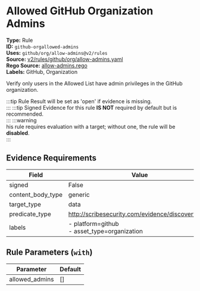 # Allowed GitHub Organization Admins  
**Type:** Rule  
**ID:** `github-orgallowed-admins`  
**Uses:** `github/org/allow-admins@v2/rules`  
**Source:** [v2/rules/github/org/allow-admins.yaml](https://github.com/scribe-public/sample-policies/v2/rules/github/org/allow-admins.yaml)  
**Rego Source:** [allow-admins.rego](https://github.com/scribe-public/sample-policies/v2/rules/github/org/allow-admins.rego)  
**Labels:** GitHub, Organization  

Verify only users in the Allowed List have admin privileges in the GitHub organization.

:::tip 
Rule Result will be set as 'open' if evidence is missing.  
::: 
:::tip 
Signed Evidence for this rule **IS NOT** required by default but is recommended.  
::: 
:::warning  
his rule requires evaluation with a target; without one, the rule will be **disabled**.  
::: 

## Evidence Requirements  
| Field | Value |
|-------|-------|
| signed | False |
| content_body_type | generic |
| target_type | data |
| predicate_type | http://scribesecurity.com/evidence/discovery/v0.1 |
| labels | - platform=github<br/>- asset_type=organization |

## Rule Parameters (`with`)  
| Parameter | Default |
|-----------|---------|
| allowed_admins | [] |
